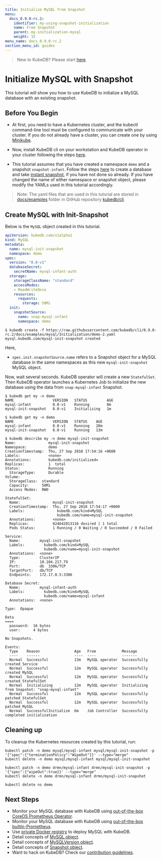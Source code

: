 ```yaml
---
title: Initialize MySQL from Snapshot
menu:
  docs_0.9.0-rc.2:
    identifier: my-using-snapshot-initialization
    name: From Snapshot
    parent: my-initialization-mysql
    weight: 15
menu_name: docs_0.9.0-rc.2
section_menu_id: guides
---
```

> New to KubeDB? Please start [here](/docs/concepts/README.md).

# Initialize MySQL with Snapshot

This tutorial will show you how to use KubeDB to initialize a MySQL database with an existing snapshot.

## Before You Begin

- At first, you need to have a Kubernetes cluster, and the kubectl command-line tool must be configured to communicate with your cluster. If you do not already have a cluster, you can create one by using [Minikube](https://github.com/kubernetes/minikube).

- Now, install KubeDB cli on your workstation and KubeDB operator in your cluster following the steps [here](/docs/setup/install.md).

- This tutorial assumes that you have created a namespace `demo` and a snapshot `snapshot-infant`. Follow the steps [here](/docs/guides/mysql/snapshot/backup-and-restore.md) to create a database and take [instant snapshot](/docs/guides/mysql/snapshot/backup-and-restore.md#instant-backups), if you have not done so already. If you have changed the name of either namespace or snapshot object, please modify the YAMLs used in this tutorial accordingly.

> Note: The yaml files that are used in this tutorial are stored in [docs/examples](https://github.com/kubedb/cli/tree/master/docs/examples) folder in GitHub repository [kubedb/cli](https://github.com/kubedb/cli).

## Create MySQL with Init-Snapshot

Below is the `MySQL` object created in this tutorial.

```yaml
apiVersion: kubedb.com/v1alpha1
kind: MySQL
metadata:
  name: mysql-init-snapshot
  namespace: demo
spec:
  version: "8.0-v1"
  databaseSecret:
    secretName: mysql-infant-auth
  storage:
    storageClassName: "standard"
    accessModes:
    - ReadWriteOnce
    resources:
      requests:
        storage: 50Mi
  init:
    snapshotSource:
      name: snap-mysql-infant
      namespace: demo
```

```console
$ kubedb create -f https://raw.githubusercontent.com/kubedb/cli/0.9.0-rc.2/docs/examples/mysql/Initialization/demo-2.yaml
mysql.kubedb.com/mysql-init-snapshot created
```

Here,

- `spec.init.snapshotSource.name` refers to a Snapshot object for a MySQL database in the same namespaces as this new `mysql-init-snapshot` MySQL object.

Now, wait several seconds. KubeDB operator will create a new `StatefulSet`. Then KubeDB operator launches a Kubernetes Job to initialize the new database using the data from `snap-mysql-infant` Snapshot.

```console
$ kubedb get my -n demo
NAME                  VERSION   STATUS         AGE
mysql-infant          8.0-v1    Running        8m
mysql-init-snapshot   8.0-v1    Initializing   1m

$ kubedb get my -n demo
NAME                  VERSION   STATUS    AGE
mysql-infant          8.0-v1    Running   20m
mysql-init-snapshot   8.0-v1    Running   13m

$ kubedb describe my -n demo mysql-init-snapshot
Name:               mysql-init-snapshot
Namespace:          demo
CreationTimestamp:  Thu, 27 Sep 2018 17:54:16 +0600
Labels:             <none>
Annotations:        kubedb.com/initialized=
Replicas:           1  total
Status:             Running
  StorageType:      Durable
Volume:
  StorageClass:  standard
  Capacity:      50Mi
  Access Modes:  RWO

StatefulSet:
  Name:               mysql-init-snapshot
  CreationTimestamp:  Thu, 27 Sep 2018 17:54:17 +0600
  Labels:               kubedb.com/kind=MySQL
                        kubedb.com/name=mysql-init-snapshot
  Annotations:        <none>
  Replicas:           824642013116 desired | 1 total
  Pods Status:        1 Running / 0 Waiting / 0 Succeeded / 0 Failed

Service:
  Name:         mysql-init-snapshot
  Labels:         kubedb.com/kind=MySQL
                  kubedb.com/name=mysql-init-snapshot
  Annotations:  <none>
  Type:         ClusterIP
  IP:           10.104.217.79
  Port:         db  3306/TCP
  TargetPort:   db/TCP
  Endpoints:    172.17.0.5:3306

Database Secret:
  Name:         mysql-infant-auth
  Labels:         kubedb.com/kind=MySQL
                  kubedb.com/name=mysql-infant
  Annotations:  <none>
  
Type:  Opaque
  
Data
====
  password:  16 bytes
  user:      4 bytes

No Snapshots.

Events:
  Type    Reason                Age   From            Message
  ----    ------                ----  ----            -------
  Normal  Successful            13m   MySQL operator  Successfully created Service
  Normal  Successful            12m   MySQL operator  Successfully created MySQL
  Normal  Successful            12m   MySQL operator  Successfully created StatefulSet
  Normal  Initializing          12m   MySQL operator  Initializing from Snapshot: "snap-mysql-infant"
  Normal  Successful            12m   MySQL operator  Successfully patched StatefulSet
  Normal  Successful            12m   MySQL operator  Successfully patched MySQL
  Normal  SuccessfulInitialize  6m    Job Controller  Successfully completed initialization
```

## Cleaning up

To cleanup the Kubernetes resources created by this tutorial, run:

```console
kubectl patch -n demo mysql/mysql-infant mysql/mysql-init-snapshot -p '{"spec":{"terminationPolicy":"WipeOut"}}' --type="merge"
kubectl delete -n demo mysql/mysql-infant mysql/mysql-init-snapshot

kubectl patch -n demo drmn/mysql-infant drmn/mysql-init-snapshot -p '{"spec":{"wipeOut":true}}' --type="merge"
kubectl delete -n demo drmn/mysql-infant drmn/mysql-init-snapshot

kubectl delete ns demo
```

## Next Steps

- Monitor your MySQL database with KubeDB using [out-of-the-box CoreOS Prometheus Operator](/docs/guides/mysql/monitoring/using-coreos-prometheus-operator.md).
- Monitor your MySQL database with KubeDB using [out-of-the-box builtin-Prometheus](/docs/guides/mysql/monitoring/using-builtin-prometheus.md).
- Use [private Docker registry](/docs/guides/mysql/private-registry/using-private-registry.md) to deploy MySQL with KubeDB.
- Detail concepts of [MySQL object](/docs/concepts/databases/mysql.md).
- Detail concepts of [MySQLVersion object](/docs/concepts/catalog/mysql.md).
- Detail concepts of [Snapshot object](/docs/concepts/snapshot.md).
- Want to hack on KubeDB? Check our [contribution guidelines](/docs/CONTRIBUTING.md).
